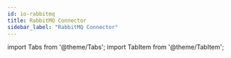 ```yaml
---
id: io-rabbitmq
title: RabbitMQ Connector
sidebar_label: "RabbitMQ Connector"
---
```


import Tabs from '@theme/Tabs';
import TabItem from '@theme/TabItem';

